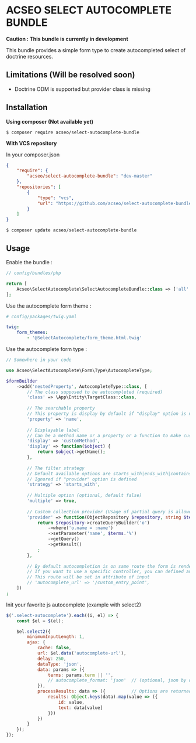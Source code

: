 # ACSEO SELECT AUTOCOMPLETE BUNDLE

**Caution : This bundle is currently in development**

This bundle provides a simple form type to create autocompleted select of doctrine resources. 

## Limitations (Will be resolved soon)

- Doctrine ODM is supported but provider class is missing

## Installation

**Using composer (Not available yet)**

```shell script
$ composer require acseo/select-autocomplete-bundle
```

**With VCS repository**

In your composer.json

```json
{
    "require": {
        "acseo/select-autocomplete-bundle": "dev-master"
    },
    "repositories": [
        {
            "type": "vcs",
            "url": "https://github.com/acseo/select-autocomplete-bundle.git"
        }
    ]
}
```

```shell script
$ composer update acseo/select-autocomplete-bundle
```

## Usage

Enable the bundle :

```php
// config/bundles/php

return [
    Acseo\SelectAutocomplete\SelectAutocompleteBundle::class => ['all' => true]
];
```

Use the autocomplete form theme :

```yaml
# config/packages/twig.yaml

twig:
    form_themes: 
        - '@SelectAutocomplete/form_theme.html.twig'
```

Use the autocomplete form type :

```php
// Somewhere in your code

use Acseo\SelectAutocomplete\Form\Type\AutocompleteType;

$formBuilder
    ->add('nestedProperty', AutocompleteType::class, [
        // The class supposed to be autocompleted (required)
        'class' => \App\Entity\TargetClass::class,
           
        // The searchable property
        // This property is display by default if "display" option is not defined (default: identifier)
        'property' => 'name',
        
        // Displayable label
        // Can be a method name or a property or a function to make custom choice label (default: identifier)
        'display' => 'customMethod',
        'display' => function($object) {
            return $object->getName();
        },
        
        // The filter strategy
        // Default available options are starts_with|ends_with|contains|equal (optional, default: contains)
        // Ignored if "provider" option is defined
        'strategy' => 'starts_with',
        
        // Multiple option (optional, default false)               
        'multiple' => true,
        
        // Custom collection provider (Usage of partial query is allowed) (optional, default null)
        'provider' => function(ObjectRepository $repository, string $terms) {
            return $repository->createQueryBuilder('o')
                ->where('o.name = :name')
                ->setParameter('name', $terms.'%')
                ->getQuery()
                ->getResult()
            ;
        },
        
        // By default autocompletion is on same route the form is rendered
        // If you want to use a specific controller, you can defined an accessible route
        // This route will be set in attribute of input
        // 'autocomplete_url' => '/custom_entry_point',
    ])
;
```

Init your favorite js autocomplete (example with select2)

```js
$('.select-autocomplete').each((i, el) => {
    const $el = $(el);

    $el.select2({
        minimumInputLength: 1,
        ajax: {
            cache: false,
            url: $el.data('autocomplete-url'),
            delay: 250,
            dataType: 'json',
            data: params => ({
                terms: params.term || '',
                // autocomplete_format: 'json'  // (optional, json by default) allowed : json|xml|csv
            }),
            processResults: data => ({          // Options are returned by api like { [value]: label }
                results: Object.keys(data).map(value => ({      
                    id: value,
                    text: data[value]
                }))
            })
        }
    });
});
```
